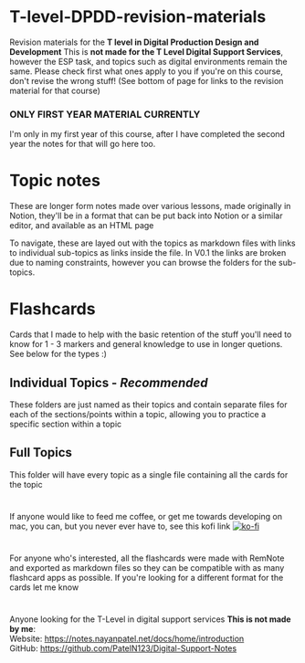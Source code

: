 # T-level-DPDD-revision-materials


Revision materials for the **T level in Digital Production Design and Development**
This is **not made for the T Level Digital Support Services**, however the ESP task, and topics such as digital environments remain the same. Please check first what ones apply to you if you're on this course, don't revise the wrong stuff! (See bottom of page for links to the revision material for that course)

### ONLY FIRST YEAR MATERIAL CURRENTLY
I'm only in my first year of this course, after I have completed the second year the notes for
that will go here too.

# Topic notes

These are longer form notes made over various lessons, made originally in Notion, they'll be
in a format that can be put back into Notion or a similar editor, and available as an HTML page

To navigate, these are layed out with the topics as markdown files with links to individual sub-topics as links inside the file.
In V0.1 the links are broken due to naming constraints, however you can browse the folders for the sub-topics.


# Flashcards
Cards that I made to help with the basic retention of the stuff you'll need to know for 1 - 3 markers and general knowledge to use in longer quetions. See below for the types :)

## Individual Topics - *Recommended*
These folders are just named as their topics and contain separate files for each of the sections/points
within  a topic, allowing you to practice a specific section within a topic

## Full Topics
This folder will have every topic as a single file containing all the cards for the topic

#

If anyone would like to feed me coffee, or get me towards developing on mac, you can, but you never ever have to, see this kofi link
[![ko-fi](https://ko-fi.com/img/githubbutton_sm.svg)](https://ko-fi.com/S6S31EC98I)

#

For anyone who's interested, all the flashcards were made with RemNote and exported as markdown files
so they can be compatible with as many flashcard apps as possible. If you're looking for a different
format for the cards let me know

#

Anyone looking for the T-Level in digital support services **This is not made by me**:<br>
Website: https://notes.nayanpatel.net/docs/home/introduction<br>
GitHub: https://github.com/PatelN123/Digital-Support-Notes
